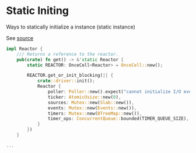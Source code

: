 # Static Initing
Ways to statically initialize a instance (static instance)

See [source](https://github.com/smol-rs/async-io/blob/9d1ca6f8158ce39026c5029a8640dc6f92dee41e/src/reactor.rs#L93-L108)

```rust
impl Reactor {
    /// Returns a reference to the reactor.
    pub(crate) fn get() -> &'static Reactor {
        static REACTOR: OnceCell<Reactor> = OnceCell::new();

        REACTOR.get_or_init_blocking(|| {
            crate::driver::init();
            Reactor {
                poller: Poller::new().expect("cannot initialize I/O event notification"),
                ticker: AtomicUsize::new(0),
                sources: Mutex::new(Slab::new()),
                events: Mutex::new(Events::new()),
                timers: Mutex::new(BTreeMap::new()),
                timer_ops: ConcurrentQueue::bounded(TIMER_QUEUE_SIZE),
            }
        })
    }

...
```
